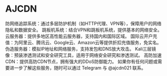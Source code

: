# AJCDN
防网络追踪系统：通过多层防护机制（如HTTP代理、VPN等），保障用户的网络隐私和数据安全。 跳板机系统：结合VPN和跳板机系统，提供基本的网络安全。 云服务器：提供多地区高性能云服务器，支持国内和国际区域。 国际云开户充值：为阿里云、腾讯云、Google云、Amazon云等提供折扣充值服务，免实名。 伪造服务器：模拟IP地址和网络服务，支持发包和DNS放大攻击。 Kali三层镜像：预装渗透测试和安全研究工具，适用于网络安全研究和渗透测试。 高防加速CDN：提供高防CDN节点，拥有强大的DDoS防御能力。 如果你有任何问题或需要进一步了解这些服务，随时可以通过 Telegram 与 @ajcdn021 联系。
